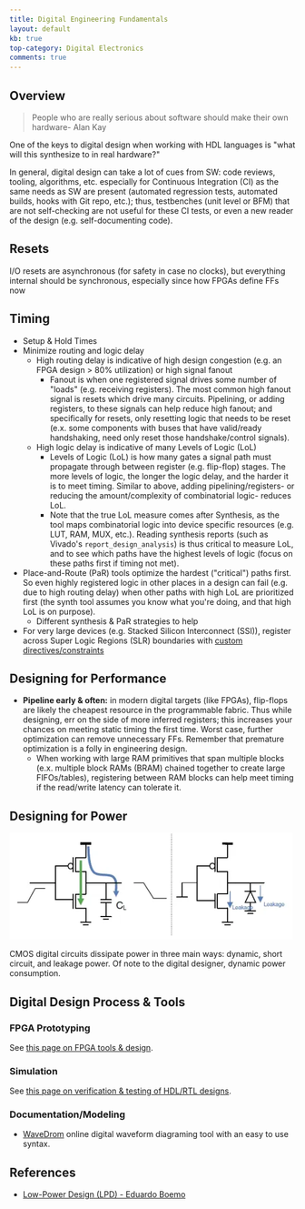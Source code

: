 ```yaml
---
title: Digital Engineering Fundamentals
layout: default
kb: true
top-category: Digital Electronics
comments: true
---
```


## Overview

> People who are really serious about software should make their own hardware- Alan Kay

One of the keys to digital design when working with HDL languages is "what will this synthesize to in real hardware?"

In general, digital design can take a lot of cues from SW: code reviews, tooling, algorithms, etc. especially for Continuous Integration (CI) as the same needs as SW are present (automated regression tests, automated builds, hooks with Git repo, etc.); thus, testbenches (unit level or BFM) that are not self-checking are not useful for these CI tests, or even a new reader of the design (e.g. self-documenting code).

## Resets

I/O resets are asynchronous (for safety in case no clocks), but everything internal should be synchronous, especially since how FPGAs define FFs now





## Timing

* Setup & Hold Times
* Minimize routing and logic delay
  - High routing delay is indicative of high design congestion (e.g. an FPGA design > 80% utilization) or high signal fanout
    + Fanout is when one registered signal drives some number of "loads" (e.g. receiving registers). The most common high fanout signal is resets which drive many circuits. Pipelining, or adding registers, to these signals can help reduce high fanout; and specifically for resets, only resetting logic that needs to be reset (e.x. some components with buses that have valid/ready handshaking, need only reset those handshake/control signals).
  - High logic delay is indicative of many Levels of Logic (LoL)
    + Levels of Logic (LoL) is how many gates a signal path must propagate through between register (e.g. flip-flop) stages. The more levels of logic, the longer the logic delay, and the harder it is to meet timing. Similar to above, adding pipelining/registers- or reducing the amount/complexity of combinatorial logic- reduces LoL.
    + Note that the true LoL measure comes after Synthesis, as the tool maps combinatorial logic into device specific resources (e.g. LUT, RAM, MUX, etc.). Reading synthesis reports (such as Vivado's `report_design_analysis`) is thus critical to measure LoL, and to see which paths have the highest levels of logic (focus on these paths first if timing not met).
* Place-and-Route (PaR) tools optimize the hardest ("critical") paths first. So even highly registered logic in other places in a design can fail (e.g. due to high routing delay) when other paths with high LoL are prioritized first (the synth tool assumes you know what you're doing, and that high LoL is on purpose).
  - Different synthesis & PaR strategies to help
* For very large devices (e.g. Stacked Silicon Interconnect (SSI)), register across Super Logic Regions (SLR) boundaries with [custom directives/constraints](https://www.xilinx.com/publications/events/developer-forum/2018-frankfurt/timing-closure-tips-and-tricks.pdf)






## Designing for Performance

+ **Pipeline early & often:** in modern digital targets (like FPGAs), flip-flops are likely the cheapest resource in the programmable fabric. Thus while designing, err on the side of more inferred registers; this increases your chances on meeting static timing the first time. Worst case, further optimization can remove unnecessary FFs. Remember that  premature optimization is a folly in engineering design.
  - When working with large RAM primitives that span multiple blocks (e.x. multiple block RAMs (BRAM) chained together to create large FIFOs/tables), registering between RAM blocks can help meet timing if the read/write latency can tolerate it.



## Designing for Power

![CMOS Power Dissipation](./cmos_power.png)

CMOS digital circuits dissipate power in three main ways: dynamic, short circuit, and leakage power. Of note to the digital designer, dynamic power consumption.



## Digital Design Process & Tools

### FPGA Prototyping

See [this page on FPGA tools & design](./fpga.html).


### Simulation

See [this page on verification & testing of HDL/RTL designs](./rtl_verif.html).

### Documentation/Modeling

- [WaveDrom](https://wavedrom.com/editor.html) online digital waveform diagraming tool with an easy to use syntax.



## References

* [Low-Power Design (LPD) - Eduardo Boemo](https://www.eurasip.org/Seminars/EURASIPLowPowerSeminar_talk1.pdf)

